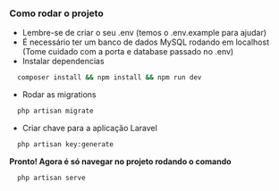 ### Como rodar o projeto

- Lembre-se de criar o seu .env (temos o .env.example para ajudar)
- É necessário ter um banco de dados MySQL rodando em localhost (Tome cuidado com a porta e database passado no .env)
- Instalar dependencias
```sh
  composer install && npm install && npm run dev
```
- Rodar as migrations
```sh
  php artisan migrate
```
- Criar chave para a aplicação Laravel
```sh
  php artisan key:generate
```

**Pronto! Agora é só navegar no projeto rodando o comando**
```sh
  php artisan serve
```